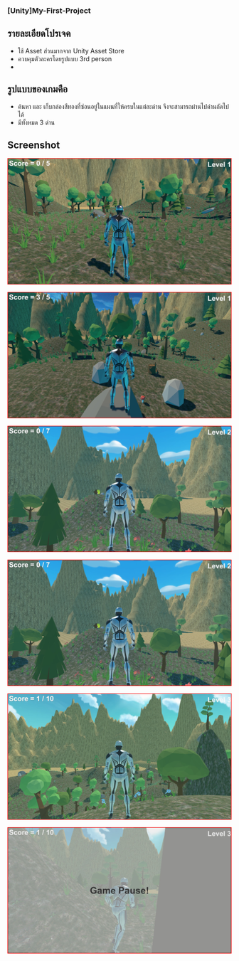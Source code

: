 ### [Unity]My-First-Project

## รายละเอียดโปรเจค
- ใช้ Asset ส่วนมากจาก Unity Asset Store
- ควบคุมตัวละครโดยรูปแบบ 3rd person
- 
## รูปแบบของเกมคือ 
- ค้นหา และ เก็บกล่องสีทองที่ซ่อนอยู่ในแผนที่ให้ครบในแต่ละด่าน จึงจะสามารถผ่านไปด่านถัดไปได้
- มีทั้งหมด 3 ด่าน
  
## Screenshot

![1](screenshot/1.jpg)

![2](screenshot/2.jpg)

![3](screenshot/3.jpg)

![4](screenshot/4.jpg)

![5](screenshot/5.jpg)

![6](screenshot/6.jpg)
